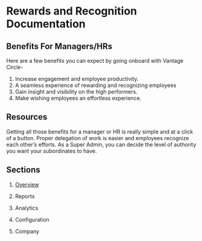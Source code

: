 
# Rewards and Recognition Documentation

## Benefits For Managers/HRs

Here are a few benefits you can expect by going onboard with Vantage Circle-
<ol>
  <li>Increase engagement and employee productivity.</li>
  
  <li>A seamless experience of rewarding and recognizing employees</li>
  
  <li>Gain insight and visibility on the high performers.</li>
  
  <li>Make wishing employees an effortless experience.</li>
  
  </ol>


## Resources

Getting all those benefits for a manager or HR is really simple and at a click of a button. Proper delegation of work is easier and employees recognize each other’s efforts. As a Super Admin, you can decide the level of authority you want your subordinates to have.

## Sections
 
1. <a href="https://vcadmin0001.github.io/Overview/" target="_blank">Overview</a>

2. Reports

3. Analytics

4. Configuration

5. Company

